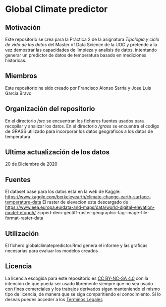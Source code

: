 # Global Climate predictor
## Motivación
Este repositorio se crea para la Práctica 2 de la asignatura _Tipología y ciclo de vida de los datos_ del Master of Data Science de la UOC y pretende a la vez demostrar las capacidades de limpieza y analisis de datos, intentando generar un predictor de datos de temperatura basado en mediciones historicas.
## Miembros
Este repositorio ha sido creado por Francisco Alonso Sarria y Jose Luis Garcia Bravo
## Organización del repositorio
En el directorio _/src_ se encuentran los ficheros fuentes usados para recopilar y analizar los datos.
En el directorio _/grass_ se encuentra el codigo de GRASS utilizado para incorporar los datos geograficos a los datos de temperatura.

## Ultima actualización de los datos
20 de Diciembre de 2020

## Fuentes
El dataset base para los datos esta en la web de Kaggle:
https://www.kaggle.com/berkeleyearth/climate-change-earth-surface-temperature-data
El raster de elevacion esta descargado de :
https://www.eea.europa.eu/data-and-maps/data/world-digital-elevation-model-etopo5/
zipped-dem-geotiff-raster-geographic-tag-image-file-format-raster-data
## Utilización
El fichero globalclimatepredictor.Rmd genera el informe y las graficas necesarias para evaluar los modelos creados
## Licencia
La licencia escogida para este repositorio es [CC BY-NC-SA 4.0](https://creativecommons.org/licenses/by-nc-sa/4.0/) con la intención de que pueda ser usado libremente siempre que no sea usado con fines comerciales y los trabajos derivados sigan manteniendo el mismo tipo de licencia, de manera que se siga comparitiendo el conocimiento.
Si lo deseas puedes acceder a los [Terminos Legales](https://creativecommons.org/licenses/by-nc-sa/4.0/legalcode.es)
